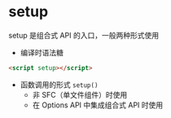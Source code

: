# setup 
setup 是组合式 API 的入口，一般两种形式使用
- 编译时语法糖
``` html 
<script setup></script>
```
- 函数调用的形式 `setup()`
    - 非 SFC（单文件组件）时使用
    - 在 Options API 中集成组合式 API 时使用
